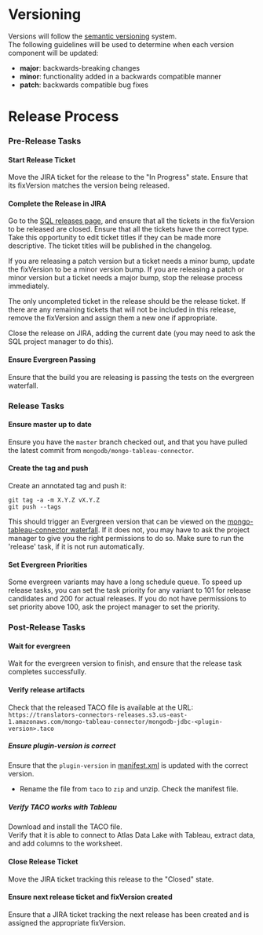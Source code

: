 # Versioning  
Versions will follow the [semantic versioning](https://semver.org/) system.  
The following guidelines will be used to determine when each version component will be updated:
- **major**: backwards-breaking changes 
- **minor**: functionality added in a backwards compatible manner
- **patch**: backwards compatible bug fixes

# Release Process
### Pre-Release Tasks

#### Start Release Ticket
Move the JIRA ticket for the release to the "In Progress" state.
Ensure that its fixVersion matches the version being released.

#### Complete the Release in JIRA
Go to the [SQL releases page](https://jira.mongodb.org/projects/SQL?selectedItem=com.atlassian.jira.jira-projects-plugin%3Arelease-page&status=unreleased), and ensure that all the tickets in the fixVersion to be released are closed.
Ensure that all the tickets have the correct type. Take this opportunity to edit ticket titles if they can be made more descriptive.
The ticket titles will be published in the changelog.

If you are releasing a patch version but a ticket needs a minor bump, update the fixVersion to be a minor version bump.
If you are releasing a patch or minor version but a ticket needs a major bump, stop the release process immediately.

The only uncompleted ticket in the release should be the release ticket.
If there are any remaining tickets that will not be included in this release, remove the fixVersion and assign them a new one if appropriate.

Close the release on JIRA, adding the current date (you may need to ask the SQL project manager to do this).

#### Ensure Evergreen Passing
Ensure that the build you are releasing is passing the tests on the evergreen waterfall.

### Release Tasks

#### Ensure master up to date
Ensure you have the `master` branch checked out, and that you have pulled the latest commit from `mongodb/mongo-tableau-connector`.

#### Create the tag and push
Create an annotated tag and push it:
```
git tag -a -m X.Y.Z vX.Y.Z
git push --tags
```
This should trigger an Evergreen version that can be viewed on the [mongo-tableau-connector waterfall](https://evergreen.mongodb.com/waterfall/mongo-tableau-connector).
If it does not, you may have to ask the project manager to give you the right permissions to do so.
Make sure to run the 'release' task, if it is not run automatically.

#### Set Evergreen Priorities
Some evergreen variants may have a long schedule queue.
To speed up release tasks, you can set the task priority for any variant to 101 for release candidates and 200 for actual releases.
If you do not have permissions to set priority above 100, ask the project manager to set the
priority.

### Post-Release Tasks

#### Wait for evergreen
Wait for the evergreen version to finish, and ensure that the release task completes successfully.

#### Verify release artifacts
Check that the released TACO file is available at the URL:
`https://translators-connectors-releases.s3.us-east-1.amazonaws.com/mongo-tableau-connector/mongodb-jdbc-<plugin-version>.taco`  

##### Ensure plugin-version is correct
Ensure that the `plugin-version` in [manifest.xml](https://github.com/mongodb/mongo-tableau-connector/blob/master/connector/manifest.xml)
is updated with the correct version.
- Rename the file from `taco` to `zip` and unzip. Check the manifest file.

##### Verify TACO works with Tableau
Download and install the TACO file.  
Verify that it is able to connect to Atlas Data Lake with Tableau, extract data, 
and add columns to the worksheet.

#### Close Release Ticket
Move the JIRA ticket tracking this release to the "Closed" state.

#### Ensure next release ticket and fixVersion created
Ensure that a JIRA ticket tracking the next release has been created
and is assigned the appropriate fixVersion.
